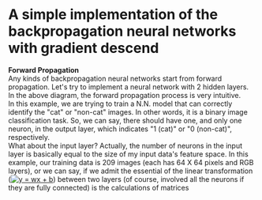 # A simple implementation of the backpropagation neural networks with gradient descend 

**Forward Propagation**  
Any kinds of backpropagation neural networks start from forward propagation. Let's try to implement a neural network with 2 hidden layers.  
In the above diagram, the forward propagation process is very intuitive.  
In this example, we are trying to train a N.N. model that can correctly identify the "cat" or "non-cat" images. 
In other words, it is a binary image classification task. So, we can say, there should have one, and only one neuron, in the output
layer, which indicates "1 (cat)" or "0 (non-cat)", respectively.  
What about the input layer? Actually, the number of neurons in the input layer is basically equal to the size of my input data's 
feature space. In this example, our training data is 209 images (each has 64 X 64 pixels and RGB layers), or we can say, if we admit the 
essential of the linear transformation (<a href="https://www.codecogs.com/eqnedit.php?latex=y&space;=&space;wx&space;&plus;&space;b" target="_blank"><img src="https://latex.codecogs.com/gif.latex?y&space;=&space;wx&space;&plus;&space;b" title="y = wx + b" /></a>) 
between two layers (of course, involved all the neurons if they are fully connected) is the calculations of matrices